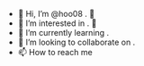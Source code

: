 - 👋 Hi, I’m @hoo08 . 👋
- 👀 I’m interested in . 👀
- 🌱 I’m currently learning . 
- 💞️ I’m looking to collaborate on . 
- 📫 How to reach me 

<!---
hoo08/hoo08 is a ✨ special ✨ repository because its `README.md` (this file) appears on your GitHub profile.
You can click the Preview link to take a look at your changes.
--->
